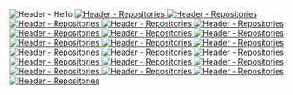<picture>
  <source media="(prefers-color-scheme: dark)" srcset="https://readme.2w.vc/images/dark/header_hello.png">
  <img align="top" alt="Header - Hello" src="https://readme.2w.vc/images/light/header_hello.png">
</picture>
<a href="https://git.gold/KR-isamin"><picture>
  <source media="(prefers-color-scheme: dark)" srcset="https://readme.2w.vc/images/dark/header_repositories.png">
  <img align="top" alt="Header - Repositories" src="https://readme.2w.vc/images/light/header_repositories.png">
</picture></a>
<a href="https://archive.codes/krisamin/portfolio-back" target="_blank"><picture>
  <source media="(prefers-color-scheme: dark)" srcset="https://readme.2w.vc/images/dark/repository_113.png">
  <img align="top" alt="Header - Repositories" src="https://readme.2w.vc/images/light/repository_113.png">
</picture></a>
<a href="https://archive.codes/krisamin/dimigomeal-back-legacy" target="_blank"><picture>
  <source media="(prefers-color-scheme: dark)" srcset="https://readme.2w.vc/images/dark/repository_83.png">
  <img align="top" alt="Header - Repositories" src="https://readme.2w.vc/images/light/repository_83.png">
</picture></a>
<a href="https://archive.codes/krisamin/dimigomeal-back" target="_blank"><picture>
  <source media="(prefers-color-scheme: dark)" srcset="https://readme.2w.vc/images/dark/repository_114.png">
  <img align="top" alt="Header - Repositories" src="https://readme.2w.vc/images/light/repository_114.png">
</picture></a>
<a href="https://archive.codes/krisamin/surfing-back" target="_blank"><picture>
  <source media="(prefers-color-scheme: dark)" srcset="https://readme.2w.vc/images/dark/repository_38.png">
  <img align="top" alt="Header - Repositories" src="https://readme.2w.vc/images/light/repository_38.png">
</picture></a>
<a href="https://archive.codes/krisamin/morse" target="_blank"><picture>
  <source media="(prefers-color-scheme: dark)" srcset="https://readme.2w.vc/images/dark/repository_16.png">
  <img align="top" alt="Header - Repositories" src="https://readme.2w.vc/images/light/repository_16.png">
</picture></a>
<a href="https://archive.codes/krisamin/2w.vc" target="_blank"><picture>
  <source media="(prefers-color-scheme: dark)" srcset="https://readme.2w.vc/images/dark/repository_4.png">
  <img align="top" alt="Header - Repositories" src="https://readme.2w.vc/images/light/repository_4.png">
</picture></a>
<a href="https://archive.codes/krisamin/portfolio" target="_blank"><picture>
  <source media="(prefers-color-scheme: dark)" srcset="https://readme.2w.vc/images/dark/repository_115.png">
  <img align="top" alt="Header - Repositories" src="https://readme.2w.vc/images/light/repository_115.png">
</picture></a>
<a href="https://archive.codes/krisamin/ruku.team" target="_blank"><picture>
  <source media="(prefers-color-scheme: dark)" srcset="https://readme.2w.vc/images/dark/repository_105.png">
  <img align="top" alt="Header - Repositories" src="https://readme.2w.vc/images/light/repository_105.png">
</picture></a>
<a href="https://archive.codes/krisamin/dimigomeal" target="_blank"><picture>
  <source media="(prefers-color-scheme: dark)" srcset="https://readme.2w.vc/images/dark/repository_84.png">
  <img align="top" alt="Header - Repositories" src="https://readme.2w.vc/images/light/repository_84.png">
</picture></a>
<a href="https://archive.codes/krisamin/portfolio-landing" target="_blank"><picture>
  <source media="(prefers-color-scheme: dark)" srcset="https://readme.2w.vc/images/dark/repository_118.png">
  <img align="top" alt="Header - Repositories" src="https://readme.2w.vc/images/light/repository_118.png">
</picture></a>
<a href="https://archive.codes/krisamin/cresent.team" target="_blank"><picture>
  <source media="(prefers-color-scheme: dark)" srcset="https://readme.2w.vc/images/dark/repository_104.png">
  <img align="top" alt="Header - Repositories" src="https://readme.2w.vc/images/light/repository_104.png">
</picture></a>
<a href="https://archive.codes/krisamin/luna" target="_blank"><picture>
  <source media="(prefers-color-scheme: dark)" srcset="https://readme.2w.vc/images/dark/repository_119.png">
  <img align="top" alt="Header - Repositories" src="https://readme.2w.vc/images/light/repository_119.png">
</picture></a>
<a href="https://archive.codes/krisamin/luna-quiz" target="_blank"><picture>
  <source media="(prefers-color-scheme: dark)" srcset="https://readme.2w.vc/images/dark/repository_116.png">
  <img align="top" alt="Header - Repositories" src="https://readme.2w.vc/images/light/repository_116.png">
</picture></a>
<a href="https://archive.codes/krisamin/portfolio-legacy" target="_blank"><picture>
  <source media="(prefers-color-scheme: dark)" srcset="https://readme.2w.vc/images/dark/repository_5.png">
  <img align="top" alt="Header - Repositories" src="https://readme.2w.vc/images/light/repository_5.png">
</picture></a>
<a href="https://archive.codes/krisamin/portfolio-assets" target="_blank"><picture>
  <source media="(prefers-color-scheme: dark)" srcset="https://readme.2w.vc/images/dark/repository_112.png">
  <img align="top" alt="Header - Repositories" src="https://readme.2w.vc/images/light/repository_112.png">
</picture></a>
<a href="https://archive.codes/krisamin/rooftop-official-landing" target="_blank"><picture>
  <source media="(prefers-color-scheme: dark)" srcset="https://readme.2w.vc/images/dark/repository_82.png">
  <img align="top" alt="Header - Repositories" src="https://readme.2w.vc/images/light/repository_82.png">
</picture></a>
<a href="https://archive.codes/krisamin/surfing" target="_blank"><picture>
  <source media="(prefers-color-scheme: dark)" srcset="https://readme.2w.vc/images/dark/repository_34.png">
  <img align="top" alt="Header - Repositories" src="https://readme.2w.vc/images/light/repository_34.png">
</picture></a>
<a href="https://archive.codes/krisamin/stunup" target="_blank"><picture>
  <source media="(prefers-color-scheme: dark)" srcset="https://readme.2w.vc/images/dark/repository_106.png">
  <img align="top" alt="Header - Repositories" src="https://readme.2w.vc/images/light/repository_106.png">
</picture></a>
<a href="https://archive.codes/krisamin/dubidubab" target="_blank"><picture>
  <source media="(prefers-color-scheme: dark)" srcset="https://readme.2w.vc/images/dark/repository_25.png">
  <img align="top" alt="Header - Repositories" src="https://readme.2w.vc/images/light/repository_25.png">
</picture></a>
<a href="https://archive.codes/krisamin/youmefire" target="_blank"><picture>
  <source media="(prefers-color-scheme: dark)" srcset="https://readme.2w.vc/images/dark/repository_7.png">
  <img align="top" alt="Header - Repositories" src="https://readme.2w.vc/images/light/repository_7.png">
</picture></a>